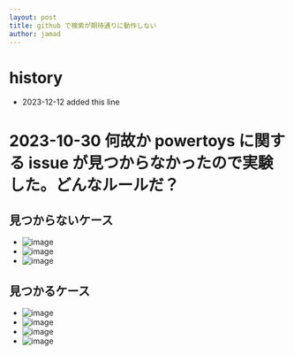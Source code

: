```yaml
---
layout: post
title: github で検索が期待通りに動作しない
author: jamad
---
```


<link rel="stylesheet" type="text/css" href="/assets/css/styles.css">

# history
* 2023-12-12 added this line

# 2023-10-30  何故か powertoys に関する issue が見つからなかったので実験した。どんなルールだ？ 
## 見つからないケース 
* ![image](https://github.com/jamad/jamad.github.io/assets/949913/a949f964-48e6-43ba-9b64-9011594dbd35)
* ![image](https://github.com/jamad/jamad.github.io/assets/949913/2935ec4d-19ca-4e3f-a929-f1f0086d919d)
* ![image](https://github.com/jamad/jamad.github.io/assets/949913/2a3a0ff6-2ad8-4f46-b6a9-b33e9c864722)
## 見つかるケース
* ![image](https://github.com/jamad/jamad.github.io/assets/949913/228ed0a3-5134-4a97-8855-efccb7b838b2)
* ![image](https://github.com/jamad/jamad.github.io/assets/949913/a839858a-2926-45c8-8d05-d876b0c0c365)
* ![image](https://github.com/jamad/jamad.github.io/assets/949913/d3bb3730-0c27-4408-ac96-c4dc975a108c)
* ![image](https://github.com/jamad/jamad.github.io/assets/949913/1a7e66ff-8cfd-4d36-a7af-843c46836ce9)



 


